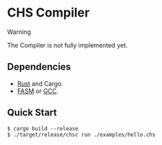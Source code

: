 # CHS Compiler

> [!WARNING]
> The Compiler is not fully implemented yet.

## Dependencies

- [Rust](https://www.rust-lang.org/) and Cargo.
- [FASM](https://flatassembler.net/) or [GCC](https://gcc.gnu.org/).

## Quick Start

```console
$ cargo build --release
$ ./target/release/chsc run ./examples/hello.chs
```
